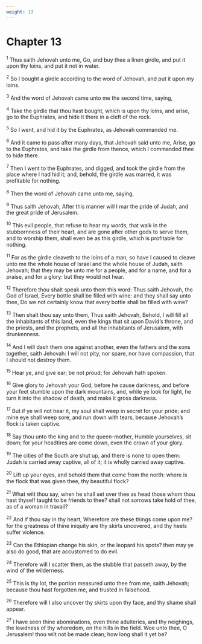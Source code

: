 ```yaml
---
weight: 13
---
```


# Chapter 13

<sup>1</sup> Thus saith Jehovah unto me, Go, and buy thee a linen girdle, and put it upon thy loins, and put it not in water. 

<sup>2</sup> So I bought a girdle according to the word of Jehovah, and put it upon my loins. 

<sup>3</sup> And the word of Jehovah came unto me the second time, saying, 

<sup>4</sup> Take the girdle that thou hast bought, which is upon thy loins, and arise, go to the Euphrates, and hide it there in a cleft of the rock. 

<sup>5</sup> So I went, and hid it by the Euphrates, as Jehovah commanded me. 

<sup>6</sup> And it came to pass after many days, that Jehovah said unto me, Arise, go to the Euphrates, and take the girdle from thence, which I commanded thee to hide there. 

<sup>7</sup> Then I went to the Euphrates, and digged, and took the girdle from the place where I had hid it; and, behold, the girdle was marred, it was profitable for nothing. 

<sup>8</sup> Then the word of Jehovah came unto me, saying, 

<sup>9</sup> Thus saith Jehovah, After this manner will I mar the pride of Judah, and the great pride of Jerusalem. 

<sup>10</sup> This evil people, that refuse to hear my words, that walk in the stubbornness of their heart, and are gone after other gods to serve them, and to worship them, shall even be as this girdle, which is profitable for nothing. 

<sup>11</sup> For as the girdle cleaveth to the loins of a man, so have I caused to cleave unto me the whole house of Israel and the whole house of Judah, saith Jehovah; that they may be unto me for a people, and for a name, and for a praise, and for a glory: but they would not hear. 

<sup>12</sup> Therefore thou shalt speak unto them this word: Thus saith Jehovah, the God of Israel, Every bottle shall be filled with wine: and they shall say unto thee, Do we not certainly know that every bottle shall be filled with wine? 

<sup>13</sup> Then shalt thou say unto them, Thus saith Jehovah, Behold, I will fill all the inhabitants of this land, even the kings that sit upon David’s throne, and the priests, and the prophets, and all the inhabitants of Jerusalem, with drunkenness. 

<sup>14</sup> And I will dash them one against another, even the fathers and the sons together, saith Jehovah: I will not pity, nor spare, nor have compassion, that I should not destroy them. 

<sup>15</sup> Hear ye, and give ear; be not proud; for Jehovah hath spoken. 

<sup>16</sup> Give glory to Jehovah your God, before he cause darkness, and before your feet stumble upon the dark mountains, and, while ye look for light, he turn it into the shadow of death, and make it gross darkness. 

<sup>17</sup> But if ye will not hear it, my soul shall weep in secret for your pride; and mine eye shall weep sore, and run down with tears, because Jehovah’s flock is taken captive. 

<sup>18</sup> Say thou unto the king and to the queen-mother, Humble yourselves, sit down; for your headtires are come down, even the crown of your glory. 

<sup>19</sup> The cities of the South are shut up, and there is none to open them: Judah is carried away captive, all of it; it is wholly carried away captive. 

<sup>20</sup> Lift up your eyes, and behold them that come from the north: where is the flock that was given thee, thy beautiful flock? 

<sup>21</sup> What wilt thou say, when he shall set over thee as head those whom thou hast thyself taught to be friends to thee? shall not sorrows take hold of thee, as of a woman in travail? 

<sup>22</sup> And if thou say in thy heart, Wherefore are these things come upon me? for the greatness of thine iniquity are thy skirts uncovered, and thy heels suffer violence. 

<sup>23</sup> Can the Ethiopian change his skin, or the leopard his spots? then may ye also do good, that are accustomed to do evil. 

<sup>24</sup> Therefore will I scatter them, as the stubble that passeth away, by the wind of the wilderness. 

<sup>25</sup> This is thy lot, the portion measured unto thee from me, saith Jehovah; because thou hast forgotten me, and trusted in falsehood. 

<sup>26</sup> Therefore will I also uncover thy skirts upon thy face, and thy shame shall appear. 

<sup>27</sup> I have seen thine abominations, even thine adulteries, and thy neighings, the lewdness of thy whoredom, on the hills in the field. Woe unto thee, O Jerusalem! thou wilt not be made clean; how long shall it yet be? 


